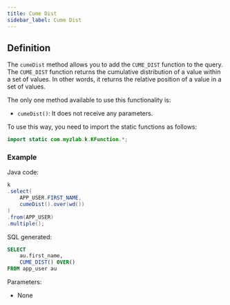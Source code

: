 ```yaml
---
title: Cume Dist
sidebar_label: Cume Dist
---
```


## Definition

The `cumeDist` method allows you to add the `CUME_DIST` function to the query. The `CUME_DIST` function returns the cumulative distribution of a value within a set of values. In other words, it returns the relative position of a value in a set of values.

The only one method available to use this functionality is:

- `cumeDist()`: It does not receive any parameters.

To use this way, you need to import the static functions as follows:

```java
import static com.myzlab.k.KFunction.*;
```

### Example

Java code:

```java
k
.select(
    APP_USER.FIRST_NAME,
    cumeDist().over(wd())
)
.from(APP_USER)
.multiple();
```

SQL generated:

```sql
SELECT
    au.first_name,
    CUME_DIST() OVER()
FROM app_user au
```

Parameters:

- None